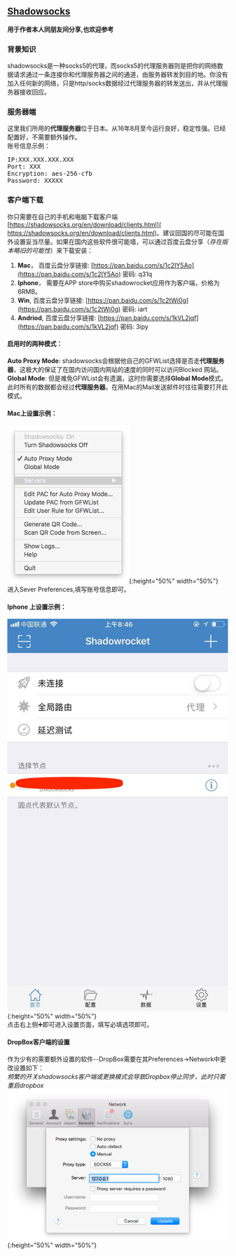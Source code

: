 ##  [Shadowsocks](https://github.com/shadowsocks)  
**用于作者本人同朋友间分享,也欢迎参考**

###  背景知识
shadowsocks是一种socks5的代理，而socks5的代理服务器则是把你的网络数据请求通过一条连接你和代理服务器之间的通道，由服务器转发到目的地。你没有加入任何新的网络，只是http/socks数据经过代理服务器的转发送出，并从代理服务器接收回应。    

###  服务器端
这里我们所用的**代理服务器**位于日本。从16年8月至今运行良好，稳定性强。已经配置好，不需要额外操作。     
账号信息示例：
<pre>
IP:XXX.XXX.XXX.XXX 
Port: XXX
Encryption: aes-256-cfb
Password: XXXXX
</pre>     
    
###  客户端下载
你只需要在自己的手机和电脑下载客户端[https://shadowsocks.org/en/download/clients.html]( https://shadowsocks.org/en/download/clients.html)。建议回国的尽可能在国外设置妥当尽量。如果在国内这些软件很可能墙，可以通过百度云盘分享（*存在版本略旧的可能性*）来下载安装：
1. **Mac**，  百度云盘分享链接: [https://pan.baidu.com/s/1c2IY5Ao](https://pan.baidu.com/s/1c2IY5Ao)  密码: q31q    
2. **Iphone**， 需要在APP store中购买shadowrocket应用作为客户端，价格为6RMB。   
3. **Win**, 百度云盘分享链接: [https://pan.baidu.com/s/1c2tWi0g](https://pan.baidu.com/s/1c2tWi0g)  密码: iart    
4. **Andriod**, 百度云盘分享链接: [https://pan.baidu.com/s/1kVL2jqf](https://pan.baidu.com/s/1kVL2jqf)  密码: 3ipy 


 

####  启用时的两种模式：
**Auto Proxy Mode**: shadowsocks会根据他自己的GFWList选择是否走**代理服务器**，这极大的保证了在国内访问国内网站的速度的同时可以访问Blocked 网站。    
**Global Mode**: 但是难免GFWList会有遗漏，这时你需要选择**Global Mode**模式。此时所有的数据都会经过**代理服务器**。在用Mac的Mail发送邮件时往往需要打开此模式。    


#### Mac上设置示例：    
![OnMac](/pic/shadowsocks.mac.png){:height="50%" width="50%"}    
进入Sever Preferences,填写账号信息即可。   
####  Iphone 上设置示例：
![OnIphone](/pic/shadowsocks.iphone.jpeg){:height="50%" width="50%"}   
点击右上侧➕即可进入设置页面，填写必填选项即可。    

####  DropBox客户端的设置    
作为少有的需要额外设置的软件--DropBox需要在其Preferences->Network中更改设置如下：    
*频繁的开关shadowsocks客户端或更换模式会导致Dropbox停止同步，此时只需重启dropbox*    
![OnMacDropbox](/pic/Dropbox_shadowscokets.png){:height="50%" width="50%"}     

